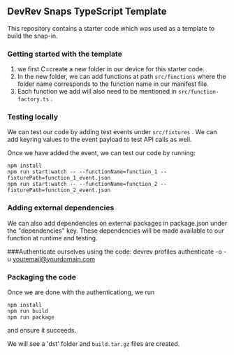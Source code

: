 ## DevRev Snaps TypeScript Template

This repository contains a starter code which was used as a template to build the snap-in. 

### Getting started with the template
1. we first C=create a new folder in our device for this starter code.
2. In the new folder, we can add functions at path `src/functions` where the folder name corresponds to the function name in our manifest file.
3. Each function we add will also need to be mentioned in `src/function-factory.ts` .

### Testing locally
We can test our code by adding test events under `src/fixtures` . We can add keyring values to the event payload to test API calls as well.

Once we have added the event, we can test our code by running:
```
npm install
npm run start:watch -- --functionName=function_1 --fixturePath=function_1_event.json
npm run start:watch -- --functionName=function_2 --fixturePath=function_2_event.json
```

### Adding external dependencies
We can also add dependencies on external packages in package.json under the "dependencies" key. These dependencies will be made available to our function at runtime and testing.

###Authenticate ourselves using the code:
devrev profiles authenticate -o <dev-org-slug> -u <youremail@yourdomain.com>


### Packaging the code
Once we are done with the authenticationg, we run
```
npm install
npm run build
npm run package
```
and ensure it succeeds.

We will see a 'dst' folder and  `build.tar.gz` files are created.

